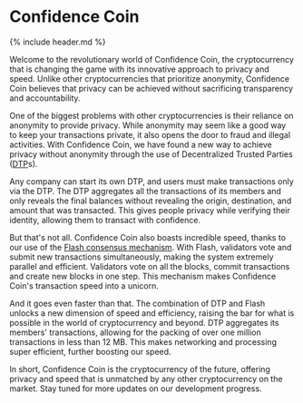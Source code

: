 
# Confidence Coin
{% include header.md %}

Welcome to the revolutionary world of Confidence Coin, the cryptocurrency that is changing the game with its innovative approach to privacy and speed. Unlike other cryptocurrencies that prioritize anonymity, Confidence Coin believes that privacy can be achieved without sacrificing transparency and accountability.

One of the biggest problems with other cryptocurrencies is their reliance on anonymity to provide privacy. While anonymity may seem like a good way to keep your transactions private, it also opens the door to fraud and illegal activities. With Confidence Coin, we have found a new way to achieve privacy without anonymity through the use of Decentralized Trusted Parties ([DTP](/dtp/)s).

Any company can start its own DTP, and users must make transactions only via the DTP. The DTP aggregates all the transactions of its members and only reveals the final balances without revealing the origin, destination, and amount that was transacted. This gives people privacy while verifying their identity, allowing them to transact with confidence.

But that's not all. Confidence Coin also boasts incredible speed, thanks to our use of the [Flash consensus mechanism](/Flash-Consensus-algorithm/). With Flash, validators vote and submit new transactions simultaneously, making the system extremely parallel and efficient. Validators vote on all the blocks, commit transactions and create new blocks in one step. This mechanism makes Confidence Coin's transaction speed into a unicorn.

And it goes even faster than that. The combination of DTP and Flash unlocks a new dimension of speed and efficiency, raising the bar for what is possible in the world of cryptocurrency and beyond. DTP aggregates its members' transactions, allowing for the packing of over one million transactions in less than 12 MB. This makes networking and processing super efficient, further boosting our speed.

In short, Confidence Coin is the cryptocurrency of the future, offering privacy and speed that is unmatched by any other cryptocurrency on the market. Stay tuned for more updates on our development progress.





